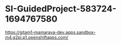 # SI-GuidedProject-583724-1694767580
https://gitam1-mamarava-dev.apps.sandbox-m4.g2pi.p1.openshiftapps.com/
